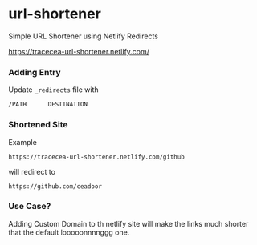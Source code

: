 # url-shortener
Simple URL Shortener using Netlify Redirects

https://tracecea-url-shortener.netlify.com/

### Adding Entry

Update `_redirects` file with
```
/PATH      DESTINATION
```

### Shortened Site

Example
```
https://tracecea-url-shortener.netlify.com/github
```
will redirect to 
```
https://github.com/ceadoor
```

### Use Case?

Adding Custom Domain to th netlify site will make the links much shorter that the default looooonnnnggg one.
